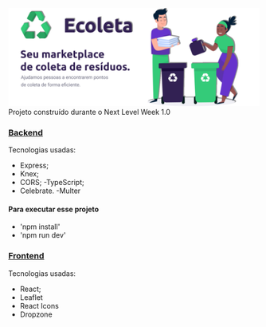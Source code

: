![Logo](https://github.com/WesleyLeocadio/Ecoleta/blob/master/logo.png)
Projeto construído durante o Next Level Week 1.0 

### [Backend](https://github.com/WesleyLeocadio/Ecoleta/tree/master/server)
Tecnologias usadas:
  - Express;
  - Knex;
  - CORS;
  -TypeScript;
  - Celebrate.
  -Multer
  
 #### Para executar esse projeto
  - 'npm install'
  - 'npm run dev'

### [Frontend](https://github.com/WesleyLeocadio/Ecoleta/tree/master/wev)
Tecnologias usadas:

- React;
- Leaflet
- React Icons
- Dropzone
